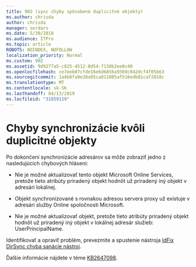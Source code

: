 ```yaml
---
title: 902 (sync chyby spôsobené duplicitné objekty)
ms.author: chrisda
author: chrisda
manager: serdars
ms.date: 5/30/2018
ms.audience: ITPro
ms.topic: article
ROBOTS: NOINDEX, NOFOLLOW
localization_priority: Normal
ms.custom: 902
ms.assetid: 9d9277a5-c825-4512-8d54-7138b2ee0c40
ms.openlocfilehash: ce7eeb07cfde16e6d6856a9369c042dcf4f05b63
ms.sourcegitcommit: 1a4b8fa9e38a95ca811085af516edb81caf2018c
ms.translationtype: MT
ms.contentlocale: sk-SK
ms.lasthandoff: 04/13/2019
ms.locfileid: "31859119"
---
```

# <a name="sync-errors-due-to-duplicate-objects"></a>Chyby synchronizácie kvôli duplicitné objekty

Po dokončení synchronizácie adresárov sa môže zobraziť jedno z nasledujúcich chybových hlásení:

- Nie je možné aktualizovať tento objekt Microsoft Online Services, pretože tieto atribúty priradený objekt hodnôt už priradený iný objekt v adresári lokálnej.

- Objekt synchronizované s rovnakou adresou servera proxy už existuje v adresári služby Online spoločnosti Microsoft.

- Nie je možné aktualizovať objekt, pretože tieto atribúty priradený objekt hodnôt už priradený iný objekt v lokálnej adresár služieb: UserPrincipalName.

Identifikovať a opraviť problém, prevezmite a spustenie nástroja [IdFix DirSync chyba sanácie nástroj](https://www.microsoft.com/download/details.aspx?id=36832).

Ďalšie informácie nájdete v téme [KB2647098](https://support.microsoft.com/help/2647098/duplicate-or-invalid-attributes-prevent-directory-synchronization-in-o).
